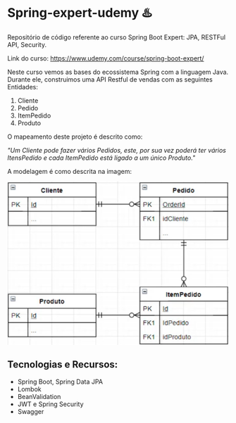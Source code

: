 # Spring-expert-udemy :hotsprings:
Repositório de código referente ao curso Spring Boot Expert: JPA, RESTFul API, Security.

Link do curso: https://www.udemy.com/course/spring-boot-expert/


Neste curso vemos as bases do ecossistema Spring com a linguagem Java. Durante ele, construimos uma API Restful de vendas com as seguintes Entidades:

1. Cliente
2. Pedido
3. ItemPedido
4. Produto

O mapeamento deste projeto é descrito como:

_"Um Cliente pode fazer vários Pedidos, este, por sua vez poderá ter vários ItensPedido e cada ItemPedido está ligado a um único Produto."_

A modelagem é como descrita na imagem:

![](https://github.com/mateusjose98/spring_api_restful/blob/main/vendas/screenshot.png)

##  Tecnologias e Recursos:

 - Spring Boot, Spring Data JPA
 - Lombok
 - BeanValidation
 - JWT e Spring Security
 - Swagger
